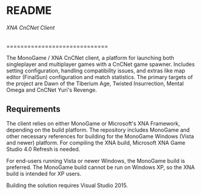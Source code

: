# README #

###### XNA CnCNet Client ######
=============================

The MonoGame / XNA CnCNet client, a platform for launching both singleplayer and multiplayer games with a CnCNet game spawner. Includes setting configuration, handling compatibility issues, and extras like map editor (FinalSun) configuration and match statistics. The primary targets of the project are Dawn of the Tiberium Age, Twisted Insurrection, Mental Omega and CnCNet Yuri's Revenge.

Requirements
------------

The client relies on either MonoGame or Microsoft's XNA Framework, depending on the build platform. The repository includes MonoGame and other necessary references for building for the MonoGame Windows (Vista and newer) platform. For compiling the XNA build, Microsoft XNA Game Studio 4.0 Refresh is needed.


For end-users running Vista or newer Windows, the MonoGame build is preferred. The MonoGame build cannot be run on Windows XP, so the XNA build is intended for XP users.


Building the solution requires Visual Studio 2015.